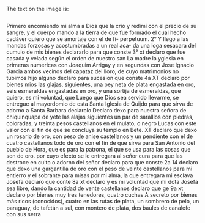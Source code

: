 The text on the image is:

```plaintext
```
Primero encomiendo mi alma a Dios que la crió y redimí con el precio de su sangre, y el cuerpo mando a la tierra de que fue formado el cual hecho cadáver quiero que se amortaje con el de fi-
perpetuum.
2° Y llego a las mandas forzosas y acostumbradas a un real aca- da una loga sesacara del cumulo de mis bienes declararlo para que conste 3° xt declaro que fue casada y velada según el orden de nuestro san
La madre la yglesia en primeras numericas con Joaquim Arrigay y en segundas con Jose Ignacio Garcia ambos vecinos del capataz del lloro, de cuyo matrimonios no tubimos hijo alguno declaro para sucesion
que conste
4a
XT declaro por bienes mios las glajas, siguientes, una pey
neta de plata engastada en oro, seis esmeraldas engastadas en
oro, y una sortija de esmeraldas, que quiero, es mi voluntad, que
Luego que Dios sea servido llevarme, se entregue al mayordomio de esta Santa Iglesia de Quijdo para que sirva de adorno a Santa Barbara declarolo
Declaro dexo para nuestra señora de chiquinquapa de yete las alajas siguientes un par de saralllos con piedras, coloradas, y treinta pesos castellanos en el mulato, o negro Lucas con este valor con el fin de que se concluya su templo en Bete.
XT declaro que dexo un rosario de oro, con peso de anise castellanos y un pendiente con el de cuatro castellanos todo de oro con el fin de que sirva para San Antonio del pueblo de Hora, que es para la patrona, el que se usa para las cosas que son de oro.
por cuyo efecto se le entregara al señor cura para que las destroce en culto o adorno del señor declaro para que conste
2a 14 declaro que dexo una gargantilla de oro con el peso de veinte castellanos para mi entierro y el sobrante para misas por
mi alma, la que entregara mi esclava Josefa declaro que conte
8a xt declaro y es mi voluntad que mi dota Josefa sea
libre, dando la cantidad de vente castellanos declaro que ge
9a xt declaro por bienes muy tres tenedores, quatro cuchas
A secreto por bienes más ricos (conocidos), cuatro en las rutas de plata, un sombrero de pelo, un paraguay, de tafetán a sul, con montero de plata, dos baules de canalefe con sus serra
